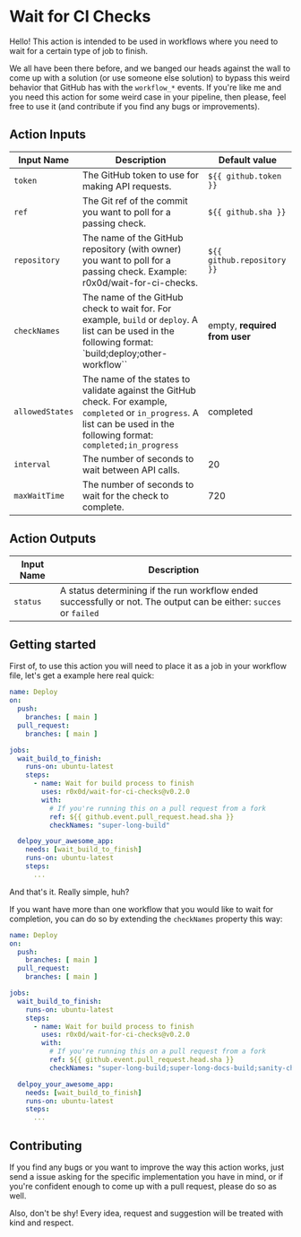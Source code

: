 # Wait for CI Checks

Hello! This action is intended to be used in workflows where you need to wait
for a certain type of job to finish.

We all have been there before, and we banged our heads against the wall to come
up with a solution (or use someone else solution) to bypass this weird behavior
that GitHub has with the `workflow_*` events. If you're like me and you need
this action for some weird case in your pipeline, then please, feel free to use
it (and contribute if you find any bugs or improvements).

## Action Inputs

| Input Name      | Description                                                                                                                                                                 | Default value                 |
| --------------- | --------------------------------------------------------------------------------------------------------------------------------------------------------------------------- | ----------------------------- |
| `token`         | The GitHub token to use for making API requests.                                                                                                                            | `${{ github.token }}`         |
| `ref`           | The Git ref of the commit you want to poll for a passing check.                                                                                                             | `${{ github.sha }}`           |
| `repository`    | The name of the GitHub repository (with owner) you want to poll for a passing check. Example: r0x0d/wait-for-ci-checks.                                                     | `${{ github.repository }}`    |
| `checkNames`    | The name of the GitHub check to wait for. For example, `build` or `deploy`. A list can be used in the following format: `build;deploy;other-workflow``                      | empty, **required from user** |
| `allowedStates` | The name of the states to validate against the GitHub check. For example, `completed` or `in_progress`. A list can be used in the following format: `completed;in_progress` | completed                     |
| `interval`      | The number of seconds to wait between API calls.                                                                                                                            | 20                            |
| `maxWaitTime`   | The number of seconds to wait for the check to complete.                                                                                                                    | 720                           |

## Action Outputs

| Input Name | Description                                                                                                        |
| ---------- | ------------------------------------------------------------------------------------------------------------------ |
| `status`   | A status determining if the run workflow ended successfully or not. The output can be either: `succes` or `failed` |

## Getting started

First of, to use this action you will need to place it as a job in your workflow
file, let's get a example here real quick:

```yaml
name: Deploy
on:
  push: 
    branches: [ main ]
  pull_request: 
    branches: [ main ]

jobs:
  wait_build_to_finish:
    runs-on: ubuntu-latest
    steps:
      - name: Wait for build process to finish
        uses: r0x0d/wait-for-ci-checks@v0.2.0
        with:
          # If you're running this on a pull request from a fork
          ref: ${{ github.event.pull_request.head.sha }}
          checkNames: "super-long-build"

  delpoy_your_awesome_app:
    needs: [wait_build_to_finish]
    runs-on: ubuntu-latest
    steps:
      ...
```

And that's it. Really simple, huh?

If you want have more than one workflow that you would like to wait for
completion, you can do so by extending the `checkNames` property this way:

```yaml
name: Deploy
on:
  push: 
    branches: [ main ]
  pull_request: 
    branches: [ main ]

jobs:
  wait_build_to_finish:
    runs-on: ubuntu-latest
    steps:
      - name: Wait for build process to finish
        uses: r0x0d/wait-for-ci-checks@v0.2.0
        with:
          # If you're running this on a pull request from a fork
          ref: ${{ github.event.pull_request.head.sha }}
          checkNames: "super-long-build;super-long-docs-build;sanity-check;really-another-sanity-check"

  delpoy_your_awesome_app:
    needs: [wait_build_to_finish]
    runs-on: ubuntu-latest
    steps:
      ...
```

## Contributing

If you find any bugs or you want to improve the way this action works, just send
a issue asking for the specific implementation you have in mind, or if you're
confident enough to come up with a pull request, please do so as well. 

Also, don't be shy! Every idea, request and suggestion will be treated with kind
and respect.
